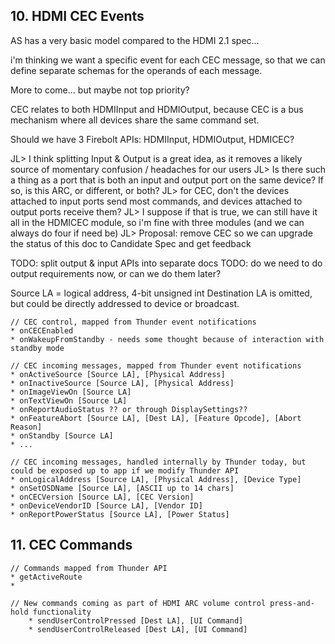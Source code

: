 ## 10. HDMI CEC Events
AS has a very basic model compared to the HDMI 2.1 spec...

i'm thinking we want a specific event for each CEC message, so that we can define separate schemas for the operands of each message.

More to come... but maybe not top priority?

CEC relates to both HDMIInput and HDMIOutput, because CEC is a bus mechanism where all devices share the same command set.

Should we have 3 Firebolt APIs: HDMIInput, HDMIOutput, HDMICEC?

JL> I think splitting Input & Output is a great idea, as it removes a likely source of momentary confusion / headaches for our users
JL> Is there such a thing as a port that is both an input and output port on the same device? If so, is this ARC, or different, or both?
JL> for CEC, don't the devices attached to input ports send most commands, and devices attached to output ports receive them?
JL> I suppose if that is true, we can still have it all in the HDMICEC module, so i'm fine with three modules (and we can always do four if need be)
JL> Proposal: remove CEC so we can upgrade the status of this doc to Candidate Spec and get feedback

TODO: split output & input APIs into separate docs
TODO: do we need to do output requirements now, or can we do them later?

Source LA = logical address, 4-bit unsigned int
Destination LA is omitted, but could be directly addressed to device or broadcast.

```
// CEC control, mapped from Thunder event notifications
* onCECEnabled
* onWakeupFromStandby - needs some thought because of interaction with standby mode

// CEC incoming messages, mapped from Thunder event notifications
* onActiveSource [Source LA], [Physical Address]
* onInactiveSource [Source LA], [Physical Address]
* onImageViewOn [Source LA]
* onTextViewOn [Source LA]
* onReportAudioStatus ?? or through DisplaySettings??
* onFeatureAbort [Source LA], [Dest LA], [Feature Opcode], [Abort Reason]
* onStandby [Source LA]
* ...

// CEC incoming messages, handled internally by Thunder today, but could be exposed up to app if we modify Thunder API
* onLogicalAddress [Source LA], [Physical Address], [Device Type]
* onSetOSDName [Source LA], [ASCII up to 14 chars]
* onCECVersion [Source LA], [CEC Version]
* onDeviceVendorID [Source LA], [Vendor ID]
* onReportPowerStatus [Source LA], [Power Status]
```

## 11. CEC Commands

```
// Commands mapped from Thunder API
* getActiveRoute
* 

// New commands coming as part of HDMI ARC volume control press-and-hold functionality
    * sendUserControlPressed [Dest LA], [UI Command]
    * sendUserControlReleased [Dest LA], [UI Command]
```